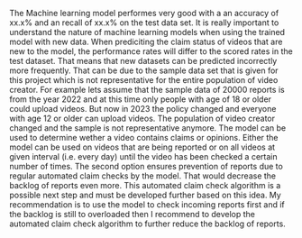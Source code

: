 The Machine learning model performes very good with a an accuracy of xx.x% and an recall of xx.x% on the test data set. It is really important to understand the nature of machine learning models when using the trained model with new data. When prediciting the claim status of videos that are new to the model, the performance rates will differ to the scored rates in the test dataset. That means that new datasets can be predicted incorrectly more frequently. That can be due to the sample data set that is given for this project which is not representative for the entire population of video creator. For example lets assume that the sample data of 20000 reports is from the year 2022 and at this time only people with age of 18 or older could upload videos. But now in 2023 the policy changed and everyone with age 12 or older can upload videos. The population of video creator changed and the sample is not representative anymore. 
The model can be used to determine wether a video contains claims or opinions. Either the model can be used on videos that are being reported or on all videos at given interval (i.e. every day) until the video has been checked a certain number of times. The second option ensures prevention of reports due to regular automated claim checks by the model. That would decrease the backlog of reports even more. This automated claim check algorithm is a possible next step and must be developed further based on this idea. 
My recommendation is to use the model to check incoming reports first and if the backlog is still to overloaded then I recommend to develop the automated claim check algorithm to further reduce the backlog of reports. 